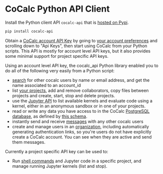 # CoCalc Python API Client

Install the Python client API `cocalc-api` that is [hosted on Pypi](https://pypi.org/project/cocalc-api/).

```sh
pip install cocalc-api
```

Obtain a [CoCalc account API Key](https://doc.cocalc.com/apikeys.html) by going to [your account preferences](https://cocalc.com/settings/account) and scrolling down to "Api Keys", then start using CoCalc from your Python scripts. This API is mostly for account level API keys, but it also provides some minimal support for project specific API keys.

Using an account level API key, the cocalc_api Python library enabled you to do all of the following very easily from a Python script:

- [search](api/system.md) for other cocalc users by name or email address, and get the name associated to an account_id
- list [your projects](api/projects.md), add and remove collaborators, copy files between projects and create, start, stop and delete projects.
- use the [Jupyter API](api/jupyter.md) to list available kernels and evaluate code using a kernel, either in an anonymous sandbox or in one of your projects.
- read or write any data you have access to in the CoCalc [PostgreSQL database](api/database.md), as defined by [this schema](https://github.com/sagemathinc/cocalc/tree/master/src/packages/util/db-schema).
- instantly send and receive [messages](api/messages.md) with any other cocalc users
- create and manage users in an [organization](api/organizations.md), including automatically generating authentication links, so you're users do not have explicitly create a CoCalc account. You can see when they are active and send them messages.

Currently a project specific API key can be used to:

- Run [shell commands](api/project.md) and Jupyter code in a specific project, and manage running Jupyter kernels (list and stop).
